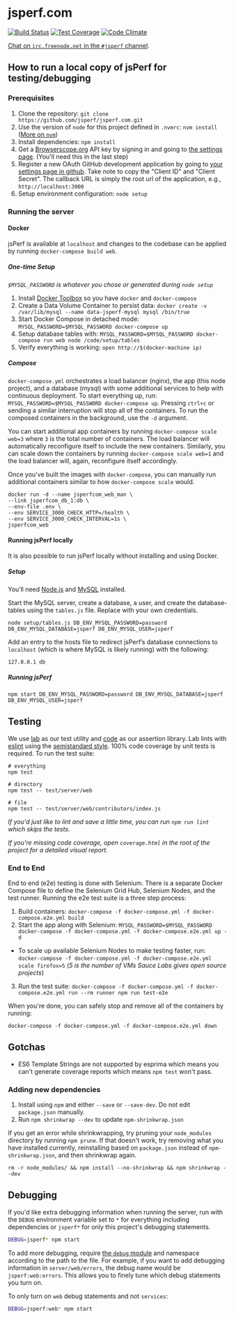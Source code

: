 # jsperf.com

[![Build Status](https://travis-ci.org/jsperf/jsperf.com.svg?branch=master)](https://travis-ci.org/jsperf/jsperf.com) [![Test Coverage](https://codeclimate.com/github/jsperf/jsperf.com/badges/coverage.svg)](https://codeclimate.com/github/jsperf/jsperf.com) [![Code Climate](https://codeclimate.com/github/jsperf/jsperf.com/badges/gpa.svg)](https://codeclimate.com/github/jsperf/jsperf.com)

[Chat on `irc.freenode.net` in the `#jsperf` channel](https://webchat.freenode.net/?channels=jsperf).

## How to run a local copy of jsPerf for testing/debugging

### Prerequisites

1. Clone the repository: `git clone https://github.com/jsperf/jsperf.com.git`
2. Use the version of `node` for this project defined in `.nvmrc`: `nvm install` ([More on `nvm`](https://github.com/creationix/nvm))
2. Install dependencies: `npm install`
3. Get a [Browserscope.org](http://www.browserscope.org/) API key by signing in and going to [the settings page](http://www.browserscope.org/user/settings). (You'll need this in the last step)
4. Register a new OAuth GitHub development application by going to [your settings page in github](https://github.com/settings/applications/new). Take note to copy the "Client ID" and "Client Secret". The callback URL is simply the root url of the application, e.g., `http://localhost:3000`
5. Setup environment configuration: `node setup`

### Running the server

#### Docker

jsPerf is available at `localhost` and changes to the codebase can be applied by running `docker-compose build web`.

##### One-time Setup

_`$MYSQL_PASSWORD` is whatever you chose or generated during `node setup`_

1. Install [Docker Toolbox](https://docs.docker.com/engine/installation/) so you have `docker` and `docker-compose`
2. Create a Data Volume Container to persist data: `docker create -v /var/lib/mysql --name data-jsperf-mysql mysql /bin/true`
3. Start Docker Compose in detached mode: `MYSQL_PASSWORD=$MYSQL_PASSWORD docker-compose up`
4. Setup database tables with: `MYSQL_PASSWORD=$MYSQL_PASSWORD docker-compose run web node /code/setup/tables`
5. Verify everything is working: `open http://$(docker-machine ip)`

##### Compose

`docker-compose.yml` orchestrates a load balancer (nginx), the app (this node project), and a database (mysql) with some additional services to help with continuous deployment. To start everything up, run: `MYSQL_PASSWORD=$MYSQL_PASSWORD docker-compose up`. Pressing `ctrl+c` or sending a similar interruption will stop all of the containers. To run the composed containers in the background, use the `-d` argument.

You can start additional app containers by running `docker-compose scale web=3` where `3` is the total number of containers. The load balancer will automatically reconfigure itself to include the new containers. Similarly, you can scale down the containers by running `docker-compose scale web=1` and the load balancer will, again, reconfigure itself accordingly.

Once you've built the images with `docker-compose`, you can manually run additional containers similar to how `docker-compose scale` would.

```
docker run -d --name jsperfcom_web_man \
--link jsperfcom_db_1:db \
--env-file .env \
--env SERVICE_3000_CHECK_HTTP=/health \
--env SERVICE_3000_CHECK_INTERVAL=1s \
jsperfcom_web
```

#### Running jsPerf locally

It is also possible to run jsPerf locally without installing and using Docker.

##### Setup

You’ll need [Node.js](https://nodejs.org/en/) and [MySQL](https://dev.mysql.com/downloads/mysql/) installed.

Start the MySQL server, create a database, a user, and create the database-tables using the `tables.js` file. Replace with your own credentials.

```
node setup/tables.js DB_ENV_MYSQL_PASSWORD=password DB_ENV_MYSQL_DATABASE=jsperf DB_ENV_MYSQL_USER=jsperf
```

Add an entry to the hosts file to redirect jsPerf’s database connections to `localhost` (which is where MySQL is likely running) with the following:

```
127.0.0.1 db
```

##### Running jsPerf

```
npm start DB_ENV_MYSQL_PASSWORD=password DB_ENV_MYSQL_DATABASE=jsperf DB_ENV_MYSQL_USER=jsperf
```

## Testing

We use [lab](https://github.com/hapijs/lab) as our test utility and [code](https://github.com/hapijs/code) as our assertion library. Lab lints with [eslint](http://eslint.org/) using the [semistandard style](https://github.com/Flet/semistandard). 100% code coverage by unit tests is required. To run the test suite:

```
# everything
npm test

# directory
npm test -- test/server/web

# file
npm test -- test/server/web/contributors/index.js
```

_If you'd just like to lint and save a little time, you can run `npm run lint` which skips the tests._

_If you're missing code coverage, open `coverage.html` in the root of the project for a detailed visual report._

### End to End

End to end (e2e) testing is done with Selenium. There is a separate Docker Compose file to define the Selenium Grid Hub, Selenium Nodes, and the test runner. Running the e2e test suite is a three step process:

1. Build containers: `docker-compose -f docker-compose.yml -f docker-compose.e2e.yml build`
2. Start the app along with Selenium: `MYSQL_PASSWORD=$MYSQL_PASSWORD docker-compose -f docker-compose.yml -f docker-compose.e2e.yml up -d`
  - To scale up available Selenium Nodes to make testing faster, run: `docker-compose -f docker-compose.yml -f docker-compose.e2e.yml scale firefox=5` (_5 is the number of VMs Sauce Labs gives open source projects_)
3. Run the test suite: `docker-compose -f docker-compose.yml -f docker-compose.e2e.yml run --rm runner npm run test-e2e`

When you're done, you can safely stop and remove all of the containers by running:

```
docker-compose -f docker-compose.yml -f docker-compose.e2e.yml down
```

## Gotchas

- ES6 Template Strings are not supported by esprima which means you can't generate coverage reports which means `npm test` won't pass.

### Adding new dependencies

1. Install using `npm` and either `--save` or `--save-dev`. Do not edit `package.json` manually.
2. Run `npm shrinkwrap --dev` to update `npm-shrinkwrap.json`

If you get an error while shrinkwrapping, try pruning your `node_modules` directory by running `npm prune`. If that doesn't work, try removing what you have installed currently, reinstalling based on `package.json` instead of `npm-shrinkwrap.json`, and then shrinkwrap again.

```
rm -r node_modules/ && npm install --no-shrinkwrap && npm shrinkwrap --dev
```

## Debugging

If you'd like extra debugging information when running the server, run with the `DEBUG` environment variable set to `*` for everything including dependencies or `jsperf*` for only this project's debugging statements.

```bash
DEBUG=jsperf* npm start
```

To add more debugging, require [the `debug` module](https://www.npmjs.com/package/debug) and namespace according to the path to the file. For example, if you want to add debugging information in `server/web/errors`, the debug name would be `jsperf:web:errors`. This allows you to finely tune which debug statements you turn on.

To only turn on `web` debug statements and not `services`:

```bash
DEBUG=jsperf:web* npm start
```

